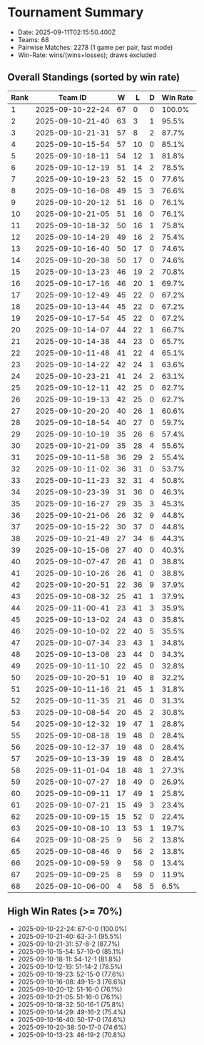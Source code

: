 # Tournament Summary

- Date: 2025-09-11T02:15:50.400Z
- Teams: 68
- Pairwise Matches: 2278 (1 game per pair, fast mode)
- Win-Rate: wins/(wins+losses); draws excluded

## Overall Standings (sorted by win rate)

| Rank | Team ID | W | L | D | Win Rate |
| ---- | ------- | - | - | - | -------- |
| 1 | 2025-09-10-22-24 | 67 | 0 | 0 | 100.0% |
| 2 | 2025-09-10-21-40 | 63 | 3 | 1 | 95.5% |
| 3 | 2025-09-10-21-31 | 57 | 8 | 2 | 87.7% |
| 4 | 2025-09-10-15-54 | 57 | 10 | 0 | 85.1% |
| 5 | 2025-09-10-18-11 | 54 | 12 | 1 | 81.8% |
| 6 | 2025-09-10-12-19 | 51 | 14 | 2 | 78.5% |
| 7 | 2025-09-10-19-23 | 52 | 15 | 0 | 77.6% |
| 8 | 2025-09-10-16-08 | 49 | 15 | 3 | 76.6% |
| 9 | 2025-09-10-20-12 | 51 | 16 | 0 | 76.1% |
| 10 | 2025-09-10-21-05 | 51 | 16 | 0 | 76.1% |
| 11 | 2025-09-10-18-32 | 50 | 16 | 1 | 75.8% |
| 12 | 2025-09-10-14-29 | 49 | 16 | 2 | 75.4% |
| 13 | 2025-09-10-16-40 | 50 | 17 | 0 | 74.6% |
| 14 | 2025-09-10-20-38 | 50 | 17 | 0 | 74.6% |
| 15 | 2025-09-10-13-23 | 46 | 19 | 2 | 70.8% |
| 16 | 2025-09-10-17-16 | 46 | 20 | 1 | 69.7% |
| 17 | 2025-09-10-12-49 | 45 | 22 | 0 | 67.2% |
| 18 | 2025-09-10-13-44 | 45 | 22 | 0 | 67.2% |
| 19 | 2025-09-10-17-54 | 45 | 22 | 0 | 67.2% |
| 20 | 2025-09-10-14-07 | 44 | 22 | 1 | 66.7% |
| 21 | 2025-09-10-14-38 | 44 | 23 | 0 | 65.7% |
| 22 | 2025-09-10-11-48 | 41 | 22 | 4 | 65.1% |
| 23 | 2025-09-10-14-22 | 42 | 24 | 1 | 63.6% |
| 24 | 2025-09-10-23-21 | 41 | 24 | 2 | 63.1% |
| 25 | 2025-09-10-12-11 | 42 | 25 | 0 | 62.7% |
| 26 | 2025-09-10-19-13 | 42 | 25 | 0 | 62.7% |
| 27 | 2025-09-10-20-20 | 40 | 26 | 1 | 60.6% |
| 28 | 2025-09-10-18-54 | 40 | 27 | 0 | 59.7% |
| 29 | 2025-09-10-10-19 | 35 | 26 | 6 | 57.4% |
| 30 | 2025-09-10-21-09 | 35 | 28 | 4 | 55.6% |
| 31 | 2025-09-10-11-58 | 36 | 29 | 2 | 55.4% |
| 32 | 2025-09-10-11-02 | 36 | 31 | 0 | 53.7% |
| 33 | 2025-09-10-11-23 | 32 | 31 | 4 | 50.8% |
| 34 | 2025-09-10-23-39 | 31 | 36 | 0 | 46.3% |
| 35 | 2025-09-10-16-27 | 29 | 35 | 3 | 45.3% |
| 36 | 2025-09-10-21-06 | 26 | 32 | 9 | 44.8% |
| 37 | 2025-09-10-15-22 | 30 | 37 | 0 | 44.8% |
| 38 | 2025-09-10-21-49 | 27 | 34 | 6 | 44.3% |
| 39 | 2025-09-10-15-08 | 27 | 40 | 0 | 40.3% |
| 40 | 2025-09-10-07-47 | 26 | 41 | 0 | 38.8% |
| 41 | 2025-09-10-10-26 | 26 | 41 | 0 | 38.8% |
| 42 | 2025-09-10-20-51 | 22 | 36 | 9 | 37.9% |
| 43 | 2025-09-10-08-32 | 25 | 41 | 1 | 37.9% |
| 44 | 2025-09-11-00-41 | 23 | 41 | 3 | 35.9% |
| 45 | 2025-09-10-13-02 | 24 | 43 | 0 | 35.8% |
| 46 | 2025-09-10-10-02 | 22 | 40 | 5 | 35.5% |
| 47 | 2025-09-10-07-34 | 23 | 43 | 1 | 34.8% |
| 48 | 2025-09-10-13-08 | 23 | 44 | 0 | 34.3% |
| 49 | 2025-09-10-11-10 | 22 | 45 | 0 | 32.8% |
| 50 | 2025-09-10-20-51 | 19 | 40 | 8 | 32.2% |
| 51 | 2025-09-10-11-16 | 21 | 45 | 1 | 31.8% |
| 52 | 2025-09-10-11-35 | 21 | 46 | 0 | 31.3% |
| 53 | 2025-09-10-08-54 | 20 | 45 | 2 | 30.8% |
| 54 | 2025-09-10-12-32 | 19 | 47 | 1 | 28.8% |
| 55 | 2025-09-10-08-18 | 19 | 48 | 0 | 28.4% |
| 56 | 2025-09-10-12-37 | 19 | 48 | 0 | 28.4% |
| 57 | 2025-09-10-13-39 | 19 | 48 | 0 | 28.4% |
| 58 | 2025-09-11-01-04 | 18 | 48 | 1 | 27.3% |
| 59 | 2025-09-10-07-27 | 18 | 49 | 0 | 26.9% |
| 60 | 2025-09-10-09-11 | 17 | 49 | 1 | 25.8% |
| 61 | 2025-09-10-07-21 | 15 | 49 | 3 | 23.4% |
| 62 | 2025-09-10-09-15 | 15 | 52 | 0 | 22.4% |
| 63 | 2025-09-10-08-10 | 13 | 53 | 1 | 19.7% |
| 64 | 2025-09-10-08-25 | 9 | 56 | 2 | 13.8% |
| 65 | 2025-09-10-08-46 | 9 | 56 | 2 | 13.8% |
| 66 | 2025-09-10-09-59 | 9 | 58 | 0 | 13.4% |
| 67 | 2025-09-10-09-25 | 8 | 59 | 0 | 11.9% |
| 68 | 2025-09-10-06-00 | 4 | 58 | 5 | 6.5% |

## High Win Rates (>= 70%)
- 2025-09-10-22-24: 67-0-0 (100.0%)
- 2025-09-10-21-40: 63-3-1 (95.5%)
- 2025-09-10-21-31: 57-8-2 (87.7%)
- 2025-09-10-15-54: 57-10-0 (85.1%)
- 2025-09-10-18-11: 54-12-1 (81.8%)
- 2025-09-10-12-19: 51-14-2 (78.5%)
- 2025-09-10-19-23: 52-15-0 (77.6%)
- 2025-09-10-16-08: 49-15-3 (76.6%)
- 2025-09-10-20-12: 51-16-0 (76.1%)
- 2025-09-10-21-05: 51-16-0 (76.1%)
- 2025-09-10-18-32: 50-16-1 (75.8%)
- 2025-09-10-14-29: 49-16-2 (75.4%)
- 2025-09-10-16-40: 50-17-0 (74.6%)
- 2025-09-10-20-38: 50-17-0 (74.6%)
- 2025-09-10-13-23: 46-19-2 (70.8%)
